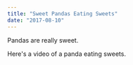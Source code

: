 ```yaml
---
title: "Sweet Pandas Eating Sweets"
date: "2017-08-10"
---
```


Pandas are really sweet.

Here's a video of a panda eating sweets.

<YouTube videoId="4n0xNbfJLR8" />

